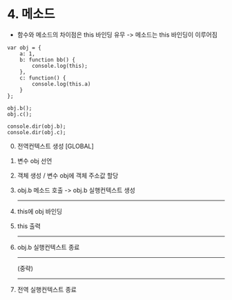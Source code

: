 # 4. 메소드

* 함수와 메소드의 차이점은 this 바인딩 유무 -> 메소드는 this 바인딩이 이루어짐

```
var obj = {
	a: 1,
	b: function bb() {
		console.log(this);
	},
	c: function() {
		console.log(this.a)
	}	
};

obj.b();
obj.c();

console.dir(obj.b);
console.dir(obj.c);
```

0. 전역컨텍스트 생성 [GLOBAL]

1. 변수 obj 선언

2. 객체 생성 / 변수 obj에 객체 주소값 할당

3. obj.b 메소드 호출 -> obj.b 실행컨텍스트 생성

   ---

4. this에 obj 바인딩

5. this 출력

   ---

6. obj.b 실행컨텍스트 종료

   ---

   (중략)

   ---

7. 전역 실행컨텍스트 종료

   

   